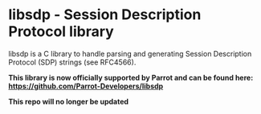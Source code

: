 # libsdp - Session Description Protocol library

libsdp is a C library to handle parsing and generating
Session Description Protocol (SDP) strings (see RFC4566).

**This library is now officially supported by Parrot and can be found here:
https://github.com/Parrot-Developers/libsdp**

**This repo will no longer be updated**
